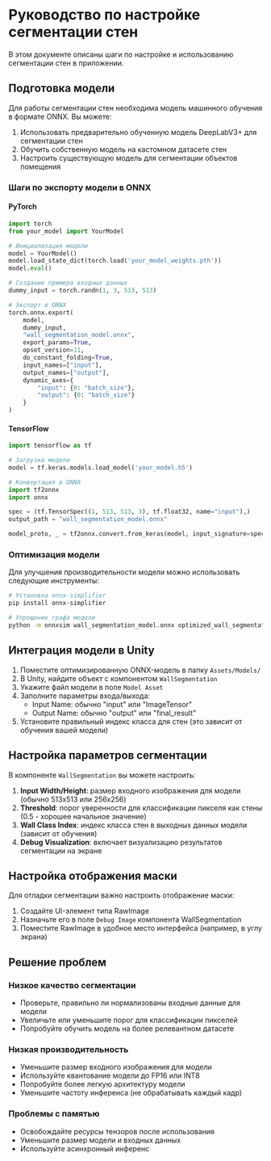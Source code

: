 # Руководство по настройке сегментации стен

В этом документе описаны шаги по настройке и использованию сегментации стен в приложении.

## Подготовка модели

Для работы сегментации стен необходима модель машинного обучения в формате ONNX. Вы можете:

1. Использовать предварительно обученную модель DeepLabV3+ для сегментации стен
2. Обучить собственную модель на кастомном датасете стен
3. Настроить существующую модель для сегментации объектов помещения

### Шаги по экспорту модели в ONNX

#### PyTorch

```python
import torch
from your_model import YourModel

# Инициализация модели
model = YourModel()
model.load_state_dict(torch.load('your_model_weights.pth'))
model.eval()

# Создание примера входных данных
dummy_input = torch.randn(1, 3, 513, 513)

# Экспорт в ONNX
torch.onnx.export(
    model,
    dummy_input,
    "wall_segmentation_model.onnx",
    export_params=True,
    opset_version=11,
    do_constant_folding=True,
    input_names=["input"],
    output_names=["output"],
    dynamic_axes={
        "input": {0: "batch_size"},
        "output": {0: "batch_size"}
    }
)
```

#### TensorFlow

```python
import tensorflow as tf

# Загрузка модели
model = tf.keras.models.load_model('your_model.h5')

# Конвертация в ONNX
import tf2onnx
import onnx

spec = (tf.TensorSpec((1, 513, 513, 3), tf.float32, name="input"),)
output_path = "wall_segmentation_model.onnx"

model_proto, _ = tf2onnx.convert.from_keras(model, input_signature=spec, opset=11, output_path=output_path)
```

### Оптимизация модели

Для улучшения производительности модели можно использовать следующие инструменты:

```bash
# Установка onnx-simplifier
pip install onnx-simplifier

# Упрощение графа модели
python -m onnxsim wall_segmentation_model.onnx optimized_wall_segmentation_model.onnx
```

## Интеграция модели в Unity

1. Поместите оптимизированную ONNX-модель в папку `Assets/Models/`
2. В Unity, найдите объект с компонентом `WallSegmentation`
3. Укажите файл модели в поле `Model Asset`
4. Заполните параметры входа/выхода:
   - Input Name: обычно "input" или "ImageTensor"
   - Output Name: обычно "output" или "final_result"
5. Установите правильный индекс класса для стен (это зависит от обучения вашей модели)

## Настройка параметров сегментации

В компоненте `WallSegmentation` вы можете настроить:

1. **Input Width/Height**: размер входного изображения для модели (обычно 513x513 или 256x256)
2. **Threshold**: порог уверенности для классификации пикселя как стены (0.5 - хорошее начальное значение)
3. **Wall Class Index**: индекс класса стен в выходных данных модели (зависит от обучения)
4. **Debug Visualization**: включает визуализацию результатов сегментации на экране

## Настройка отображения маски

Для отладки сегментации важно настроить отображение маски:

1. Создайте UI-элемент типа RawImage
2. Назначьте его в поле `Debug Image` компонента WallSegmentation
3. Поместите RawImage в удобное место интерфейса (например, в углу экрана)

## Решение проблем

### Низкое качество сегментации

- Проверьте, правильно ли нормализованы входные данные для модели
- Увеличьте или уменьшите порог для классификации пикселей
- Попробуйте обучить модель на более релевантном датасете

### Низкая производительность

- Уменьшите размер входного изображения для модели
- Используйте квантование модели до FP16 или INT8
- Попробуйте более легкую архитектуру модели
- Уменьшите частоту инференса (не обрабатывать каждый кадр)

### Проблемы с памятью

- Освобождайте ресурсы тензоров после использования
- Уменьшите размер модели и входных данных
- Используйте асинхронный инференс 